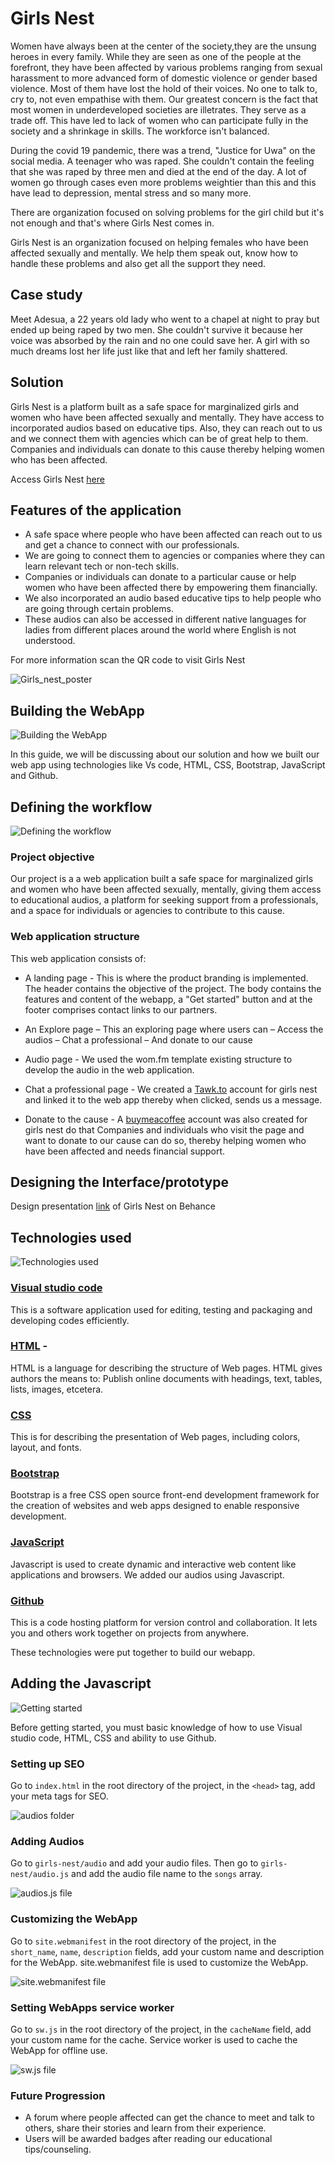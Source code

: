 # Girls Nest

Women have always been at the center of the society,they are the unsung heroes in every family. While they are seen as one of the people at the forefront, 
they have been affected by various problems ranging from sexual harassment to more advanced form of domestic violence or gender based violence. Most of them have lost the hold of their voices. No one to talk to, cry to, not even empathise with them. Our greatest concern is the fact that most women in underdeveloped societies are illetrates. They serve as a trade off. This have led to lack of women who can participate fully in the society and a shrinkage in skills. 
The workforce isn't balanced. 

During the covid 19 pandemic, there was a trend, "Justice for Uwa" on the social media. A teenager who was raped. 
She couldn't contain the feeling that she was raped by three men and died at the end of the day. A lot of women go through cases even more 
problems weightier than this and this have lead to depression, mental stress and so many more. 

There are organization focused on solving problems for the girl child but it's not enough and that's where Girls Nest comes in.

Girls Nest is an organization focused on helping females who have been affected sexually and mentally. We help them speak out, know how to handle these problems and also get all the support they need. 


## Case study
Meet Adesua, a 22 years old lady who went to a chapel at night to pray but ended up being raped by two men. 
She couldn't survive it because her voice was absorbed by the rain and no one could save her. A girl with so much dreams lost her life just like that and left her family shattered. 

## Solution
Girls Nest is a platform built as a safe space for marginalized girls and women who have been 
affected sexually and mentally. They have access to incorporated audios based on educative tips. 
Also, they can reach out to us and we connect them with agencies which can be of great help to them. 
Companies and individuals can donate to this cause thereby helping women who has been affected.

Access Girls Nest [here](https://tech-girl1.github.io/)



## Features of the application
* A safe space where people who have been affected can reach out to us and get a chance to connect with our professionals. 
* We are going to connect them to agencies or companies where they can learn relevant tech or non-tech skills. 
* Companies or individuals can donate to a particular cause or help women who have been affected there by empowering them financially. 
* We also incorporated an audio based educative tips to help people who are going through certain problems. 
* These audios can also be accessed in different native languages for ladies from different places around the world where English 
is not understood. 


For more information scan the QR code to visit Girls Nest

![Girls_nest_poster](./images/Girls_nest_poster.png)


## Building the WebApp
![Building the WebApp](./images/image1.jpg)

In this guide, we will be discussing about our solution and how we built
our web app using technologies like Vs code, HTML, CSS, Bootstrap, JavaScript and Github.

## Defining the workflow
![Defining the workflow](./images/image2.jpg)

### Project objective

Our project is a a web application built a safe space for
marginalized girls and women who have been affected sexually, 
mentally, giving them access to educational audios, a platform
for seeking support from a professionals, and a space for individuals
or agencies to contribute to this cause.

### Web application structure

This web application consists of:

* A landing page - This is where the product branding is implemented.  
The header contains the objective of the project. The body contains the features and content of the webapp, a "Get started" button and at the footer comprises contact links to 
our partners.

* An Explore page – This an exploring page where users can 
     – Access the audios
     – Chat a professional
     – And donate to our cause

* Audio page - We used the wom.fm template existing structure to develop 
the audio in the web application.

* Chat a professional page - We created a [Tawk.to](https://tawk.to/chat/635d1e08b0d6371309cc304f/default) account for girls nest and linked it to the web app
thereby when clicked, sends us a message.

* Donate to the cause - A [buymeacoffee](https://www.buymeacoffee.com/girl.nest) account was also created for girls nest do that Companies and 
individuals who visit the page and want to donate to our cause can do so, thereby helping 
women who have been affected and needs financial support.

## Designing the Interface/prototype
Design presentation [link](https://www.behance.net/gallery/155953431/Girls-Nest-audio-application/modules/879912351) of Girls Nest on Behance


## Technologies used 
![Technologies used](./images/image3.jpg)

### [Visual studio code](https://code.visualstudio.com/download)
This is a software application used for editing, testing and packaging and
developing codes efficiently.

### [HTML](https://html.com/) - 
HTML is a language for describing the structure 
of Web pages. HTML gives authors the means to: Publish online documents with headings, 
text, tables, lists, images, etcetera.

### [CSS](https://developer.mozilla.org/en-US/docs/Web/CSS)
This is for describing the 
presentation of Web pages, including colors, layout, and fonts.

### [Bootstrap](https://getbootstrap.com/) 
Bootstrap is a free CSS open source front-end 
development framework for the creation of websites and web apps designed to enable 
responsive development.

### [JavaScript](https://www.javascript.com/) 
Javascript is used to create dynamic
and interactive web content like applications and browsers. We added our audios 
using Javascript.

### [Github](https://docs.github.com/en/get-started/quickstart/hello-world)
This is a code hosting platform for version control and collaboration. It lets 
you and others work together on projects from anywhere.

These technologies were put together to build our webapp.

## Adding the Javascript

![Getting started](./images/image4.jpg)

Before getting started, you must basic knowledge of how to use
Visual studio code, HTML, CSS and ability to use Github.

### Setting up SEO

Go to `index.html` in the root directory of the project, in the 
    `<head>` tag, add your meta tags for SEO.

![audios folder](./images/Screenshot1.png)

### Adding Audios

Go to `girls-nest/audio` and add your audio files. Then go to `girls-nest/audio.js` and 
add the audio file name to the `songs` array.

![audios.js file](./images/Screenshot4.png)

### Customizing the WebApp

Go to `site.webmanifest` in the root directory of the project, in the `short_name`, `name`, `description` fields, 
add your custom name and description for the WebApp.
site.webmanifest file is used to customize the WebApp.

![site.webmanifest file](./images/Screenshot2.png)

### Setting WebApps service worker

Go to `sw.js` in the root directory of the project, in the `cacheName` field, add your custom name for the cache.
Service worker is used to cache the WebApp for offline use.

![sw.js file](./images/Screenshot3.png)

### Future Progression

* A forum where people affected can get the chance to meet and talk to others, share their stories and learn from their experience. 
* Users will be awarded badges after reading our educational tips/counseling. 
